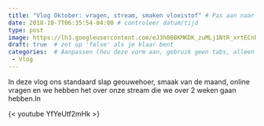 ```yaml
---
title: "Vlog Oktober: vragen, stream, smaken vloeistof" # Pas aan naar titel
date: 2018-10-7T06:35:54-04:00 # controleer datum/tijd
type: post
image: https://lh3.googleusercontent.com/eJ3h08BKMKDK_zuMLj1NtR_xrtECnbVSWLdgOdrLHl1ti36RxGx27W9972zGflmrx495wg4ri1topSNLOgBLYFv9ZMlUeh22GJWwM7fjpjjtufmXhqoamHV8mCQa5anNchT0UO3j5tBoJhGvNw367Yzjrp8V204BI6HDe_UlmCR2xtF77o0ms4Ad7ia6_HFxx24j5NQLpGZrCFZ_gYp37oVDX299qxKClznE_r-dmuMPBJNkfAi3H7CSJnUOvkfrm_Ks6LYVU_PZ0TugaScfGGpBn0z1AZn8UQi-34qQI4HWWsRdhG9xpQJCt4eLr_rJRhbiPQRKzibVmICKQp8n5SSCmV2zRdNkZSF1NNHkqiMcpe9w5LQNJVhFlN85Lc0zLfUVcMMS71xEp3Ujif_iUhfs9q7rN1I8t8qkd-urik31ldpRBG6P1RX5uEnfnk73pE1KSmgiWXqlmF-rbz6-jP593X-7--gUplVx5wrKZCX_T3fZdz5ehSxMu7BrDGYJtjknHkIw-wUuERt789EBMxkef9EezqLshZc-QipoS0Tatlj_LyTUOJ_fxeadHblbp9McQOwPa19UYClF0IIyS-iONnYqwsIVUilqzwPgOogzmVEga_RAgAkvqQMTUJ0wD0QAVkrjQM9lpibhY0tgiPHJeIDJlwe8IPcKJnT7fzaO0HsxlYBGO8QIZdERx0jU9mnlu_ib4aamqOP6ipE=w1583-h890-no
draft: true  # zet op 'false' als je klaar bent
categories:  # Aanpassen (hou deze vorm aan, gebruik geen tabs, alleen spaties)
 - Vlog
---
```


In deze vlog ons standaard slap geouwehoer, smaak van de maand, online vragen en we hebben het over onze stream die we over 2 weken gaan hebben.In

{< youtube YfYeUtf2mHk >}